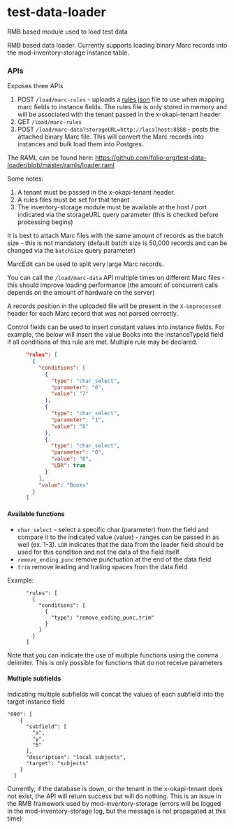 # test-data-loader
RMB based module used to load test data

RMB based data loader. Currently supports loading binary Marc records into the mod-inventory-storage instance table.

### APIs 
Exposes three APIs
1. POST `/load/marc-rules` - uploads a [rules json](https://github.com/folio-org/test-data-loader/blob/master/ramls/rules.json) file to use when mapping marc fields to instance fields. The rules file is only stored in memory and will be associated with the tenant passed in the x-okapi-tenant header
2.  GET `/load/marc-rules`
3. POST `/load/marc-data?storageURL=http://localhost:8888` - posts the attached binary Marc file. This will convert the Marc records into instances and bulk load them into Postgres.

The RAML can be found here:
https://github.com/folio-org/test-data-loader/blob/master/ramls/loader.raml

Some notes:

 1. A tenant must be passed in the x-okapi-tenant header.
 2. A rules files must be set for that tenant
 3. The inventory-storage module must be available at the host / port indicated via the storageURL query parameter (this is checked before processing begins)

It is best to attach Marc files with the same amount of records as the batch size - this is not mandatory (default batch size is 50,000 records and can be changed via the `batchSize` query parameter)

MarcEdit can be used to split very large Marc records.

You can call the `/load/marc-data` API multiple times on different Marc files - this should improve loading performance (the amount of concurrent calls depends on the amount of hardware on the server)

A records position in the uploaded file will be present in the `X-Unprocessed` header for each Marc record that was not parsed correctly.

Control fields can be used to insert constant values into instance fields. For example, the below will insert the value Books into the instanceTypeId field if all conditions of this rule are met. Multiple rule may be declared.

```json
      "rules": [
        {
          "conditions": [
            {
              "type": "char_select",
              "parameter": "0",
              "value": "7"
            },
            {
              "type": "char_select",
              "parameter": "1",
              "value": "8"
            },
            {
              "type": "char_select",
              "parameter": "0",
              "value": "0",
              "LDR": true
            }
          ],
          "value": "Books"
        }
      ]
```

#### Available functions

 - `char_select` - select a specific char (parameter) from the field and compare it to the indicated value (value) - ranges can be passed in as well (ex. 1-3). `LDR` indicates that the data from the leader field should be used for this condition and not the data of the field itself
 - `remove_ending_punc` remove punctuation at the end of the data field
 - `trim` remove leading and trailing spaces from the data field

Example:
```
      "rules": [
        {
          "conditions": [
            {
              "type": "remove_ending_punc,trim"
            }
          ]
        }
      ]
```
Note that you can indicate the use of multiple functions using the comma delimiter. This is only possible for functions that do not receive parameters

#### Multiple subfields

Indicating multiple subfields will concat the values of each subfield into the target instance field
```
"690": [
    {
      "subfield": [
        "a",
        "y",
        "5"
      ],
      "description": "local subjects",
      "target": "subjects"
    }
  ]
```

Currently, if the database is down, or the tenant in the x-okapi-tenant does not exist, the API will return success but will do nothing. This is an issue in the RMB framework used by mod-inventory-storage (errors will be logged in the mod-inventory-storage log, but the message is not propagated at this time)
